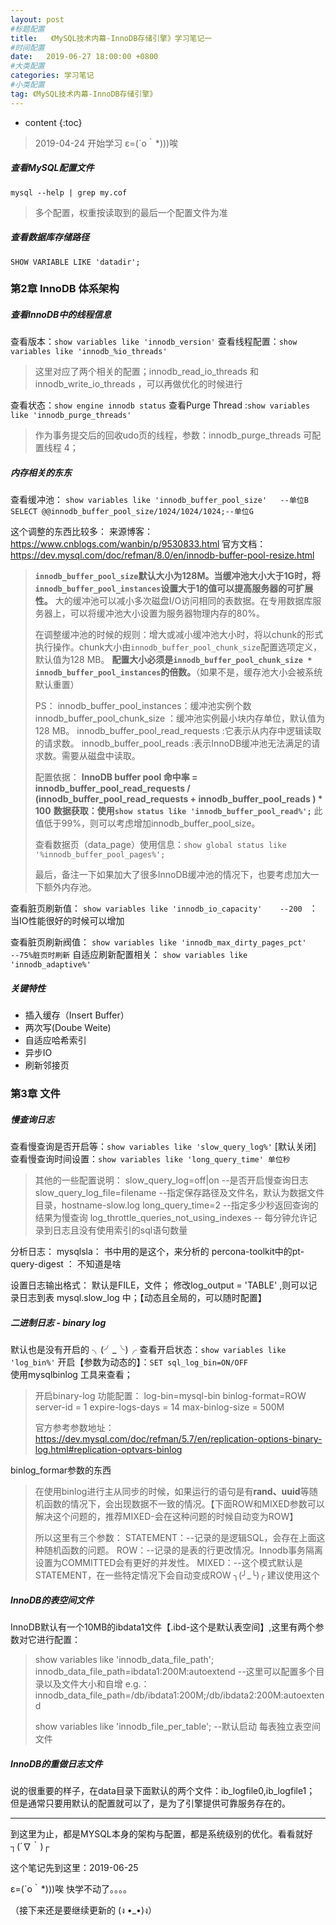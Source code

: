 ```yaml
---
layout: post
#标题配置
title:   《MySQL技术内幕-InnoDB存储引擎》学习笔记一
#时间配置
date:   2019-06-27 18:00:00 +0800
#大类配置
categories: 学习笔记
#小类配置
tag: 《MySQL技术内幕-InnoDB存储引擎》
---
```


* content
{:toc}




> 2019-04-24 开始学习 ε=(´ο｀*)))唉

##### 查看MySQL配置文件

`mysql --help | grep my.cof`

> 多个配置，权重按读取到的最后一个配置文件为准

##### 查看数据库存储路径

`SHOW VARIABLE LIKE 'datadir';`

### 第2章 InnoDB 体系架构

#####  查看InnoDB中的线程信息

查看版本：`show variables like 'innodb_version'`
查看线程配置：`show variables like 'innodb_%io_threads'`

> 这里对应了两个相关的配置；innodb_read_io_threads 和 innodb_write_io_threads ，可以再做优化的时候进行

查看状态：`show engine innodb status`
查看Purge Thread :`show variables like 'innodb_purge_threads'`

> 作为事务提交后的回收udo页的线程，参数：innodb_purge_threads 可配置线程 4；

##### 内存相关的东东

查看缓冲池：
`show variables like 'innodb_buffer_pool_size'   --单位B`
`SELECT @@innodb_buffer_pool_size/1024/1024/1024;--单位G  ` 

这个调整的东西比较多：
来源博客：<https://www.cnblogs.com/wanbin/p/9530833.html>
官方文档：<https://dev.mysql.com/doc/refman/8.0/en/innodb-buffer-pool-resize.html>

> **`innodb_buffer_pool_size`默认大小为128M。当缓冲池大小大于1G时，将`innodb_buffer_pool_instances`设置大于1的值可以提高服务器的可扩展性。**
> 大的缓冲池可以减小多次磁盘I/O访问相同的表数据。在专用数据库服务器上，可以将缓冲池大小设置为服务器物理内存的80%。
>
> 在调整缓冲池的时候的规则：增大或减小缓冲池大小时，将以chunk的形式执行操作。chunk大小由`innodb_buffer_pool_chunk_size`配置选项定义，默认值为128 MB。
> **配置大小必须是`innodb_buffer_pool_chunk_size * innodb_buffer_pool_instances`的倍数。**（如果不是，缓存池大小会被系统默认重置）
>
> PS：
> innodb_buffer_pool_instances：缓冲池实例个数 
> innodb_buffer_pool_chunk_size ：缓冲池实例最小块内存单位，默认值为128 MB。
> innodb_buffer_pool_read_requests :它表示从内存中逻辑读取的请求数。
> innodb_buffer_pool_reads :表示InnoDB缓冲池无法满足的请求数。需要从磁盘中读取。
>
> 配置依据：
> **InnoDB buffer pool 命中率 = innodb_buffer_pool_read_requests / (innodb_buffer_pool_read_requests + innodb_buffer_pool_reads ) * 100** 
> **数据获取：使用`show status like 'innodb_buffer_pool_read%';`**
> 此值低于99%，则可以考虑增加innodb_buffer_pool_size。
>
> 查看数据页（data_page）使用信息：`show global status like '%innodb_buffer_pool_pages%';`
>
> 最后，备注一下如果加大了很多InnoDB缓冲池的情况下，也要考虑加大一下额外内存池。

查看脏页刷新值：
`show variables like 'innodb_io_capacity'    --200 `   ：当IO性能很好的时候可以增加

查看脏页刷新阀值：
`show variables like 'innodb_max_dirty_pages_pct'    --75%脏页时刷新`
自适应刷新配置相关：
`show variables like 'innodb_adaptive%' `

##### 关键特性

* 插入缓存（Insert Buffer）
* 两次写(Doube Weite)
* 自适应哈希索引
* 异步IO
* 刷新邻接页

### 第3章 文件

##### 慢查询日志

查看慢查询是否开启等：`show variables like 'slow_query_log%'` [默认关闭]
查看慢查询时间设置：`show variables like 'long_query_time' 单位秒`

> 其他的一些配置说明：
> slow_query_log=off|on     --是否开启慢查询日志
> slow_query_log_file=filename --指定保存路径及文件名，默认为数据文件目录，hostname-slow.log
> long_query_time=2    --指定多少秒返回查询的结果为慢查询
> log_throttle_queries_not_using_indexes   -- 每分钟允许记录到日志且没有使用索引的sql语句数量

分析日志：
mysqlsla： 书中用的是这个，来分析的
percona-toolkit中的pt-query-digest ： 不知道是啥

设置日志输出格式：
默认是FILE，文件；
修改log_output = 'TABLE' ,则可以记录日志到表 mysql.slow_log 中；【动态且全局的，可以随时配置】

##### 二进制日志 - binary log

默认也是没有开启的 ╮(╯_╰)╭
查看开启状态：`show variables like 'log_bin%'`
开启【参数为动态的】：`SET sql_log_bin=ON/OFF`    
使用mysqlbinlog 工具来查看；

>  开启binary-log 功能配置：
> log-bin=mysql-bin 
> binlog-format=ROW 
> server-id = 1 
> expire-logs-days = 14
> max-binlog-size = 500M
>
> 官方参考参数地址：<https://dev.mysql.com/doc/refman/5.7/en/replication-options-binary-log.html#replication-optvars-binlog>

binlog_formar参数的东西

> 在使用binlog进行主从同步的时候，如果运行的语句是有**rand、uuid**等随机函数的情况下，会出现数据不一致的情况。【下面ROW和MIXED参数可以解决这个问题的，推荐MIXED-会在这种问题的时候自动变为ROW】
>
> 所以这里有三个参数：
> STATEMENT：--记录的是逻辑SQL，会存在上面这种随机函数的问题。
> ROW：--记录的是表的行更改情况。Innodb事务隔离设置为COMMITTED会有更好的并发性。
> MIXED：--这个模式默认是STATEMENT，在一些特定情况下会自动变成ROW ╮(╯_╰)╭ 建议使用这个

##### InnoDB的表空间文件

InnoDB默认有一个10MB的ibdata1文件【.ibd-这个是默认表空间】,这里有两个参数对它进行配置：

> show variables like 'innodb_data_file_path'; 
> innodb_data_file_path=ibdata1:200M:autoextend    --这里可以配置多个目录以及文件大小和自增
> e.g.：innodb_data_file_path=/db/ibdata1:200M;/db/ibdata2:200M:autoextend
>
> show variables like 'innodb_file_per_table';   --默认启动  每表独立表空间文件

##### InnoDB的重做日志文件

说的很重要的样子，在data目录下面默认的两个文件：ib_logfile0,ib_logfile1；
但是通常只要用默认的配置就可以了，是为了引擎提供可靠服务存在的。

---

到这里为止，都是MYSQL本身的架构与配置，都是系统级别的优化。看看就好 ┐(´∇｀)┌

这个笔记先到这里：2019-06-25 

ε=(´ο｀*)))唉 快学不动了。。。。

（接下来还是要继续更新的 (ง •_•)ง）





